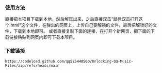 ### 使用方法
直接把本项目下载到本地，然后解压出来，之后直接双击“鼠标双击打开这个.html”这个文件，在弹出的网页上，上传自己要解锁的文件，最后把解锁好的文件，下载到本地即可。
或者直接复制下面的连接，在打开个新网页，把下面的下载链接粘贴到网页内即可下载本项目。


### 下载链接


    https://codeload.github.com/qq525448560/Unlocking-QQ-Music-Files/zip/refs/heads/main

